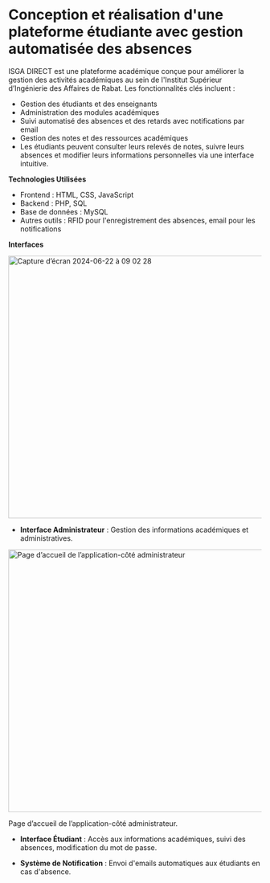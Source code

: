 # Conception et réalisation d'une plateforme étudiante avec gestion automatisée des absences

ISGA DIRECT est une plateforme académique conçue pour améliorer la gestion des activités académiques au sein de l'Institut Supérieur d’Ingénierie des Affaires de Rabat. Les fonctionnalités clés incluent :

- Gestion des étudiants et des enseignants
- Administration des modules académiques
- Suivi automatisé des absences et des retards avec notifications par email
- Gestion des notes et des ressources académiques
- Les étudiants peuvent consulter leurs relevés de notes, suivre leurs absences et modifier leurs informations personnelles via une interface intuitive.

**Technologies Utilisées**

- Frontend : HTML, CSS, JavaScript
- Backend : PHP, SQL
- Base de données : MySQL
- Autres outils : RFID pour l'enregistrement des absences, email pour les notifications

**Interfaces**


<img width="523" alt="Capture d’écran 2024-06-22 à 09 02 28" src="https://github.com/OussamaAbdelfattah/Conception-et-r-alisation-d-une-plateforme-tudiante-avec-gestion-automatis-e-des-absences/assets/160117292/c23f9c6e-7d26-453a-a7a3-892597c05f18">


- **Interface Administrateur** : Gestion des informations académiques et administratives.

<img width="523" alt="Page d’accueil de l’application-côté administrateur" src="https://github.com/OussamaAbdelfattah/Conception-et-r-alisation-d-une-plateforme-tudiante-avec-gestion-automatis-e-des-absences/assets/160117292/daa27ec1-4610-4cb8-837d-19b1c7ab6f61">

Page d’accueil de l’application-côté administrateur.

  
- **Interface Étudiant** : Accès aux informations académiques, suivi des absences, modification du mot de passe.


  
- **Système de Notification** : Envoi d'emails automatiques aux étudiants en cas d'absence.
  
